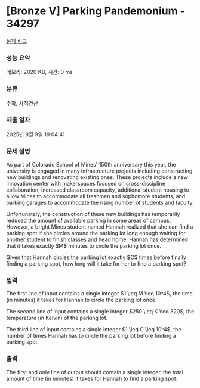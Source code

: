 # [Bronze V] Parking Pandemonium - 34297 

[문제 링크](https://www.acmicpc.net/problem/34297) 

### 성능 요약

메모리: 2020 KB, 시간: 0 ms

### 분류

수학, 사칙연산

### 제출 일자

2025년 9월 9일 19:04:41

### 문제 설명

<p>As part of Colorado School of Mines' 150th anniversary this year, the university is engaged in many infrastructure projects including constructing new buildings and renovating existing ones. These projects include a new innovation center with makerspaces focused on cross-discipline collaboration, increased classroom capacity, additional student housing to allow Mines to accommodate all freshmen and sophomore students, and parking garages to accommodate the rising number of students and faculty.</p>

<p>Unfortunately, the construction of these new buildings has temporarily reduced the amount of available parking in some areas of campus. However, a bright Mines student named Hannah realized that she can find a parking spot if she circles around the parking lot long enough waiting for another student to finish classes and head home. Hannah has determined that it takes exactly $M$ minutes to circle the parking lot once.</p>

<p>Given that Hannah circles the parking lot exactly $C$ times before finally finding a parking spot, how long will it take for her to find a parking spot?</p>

### 입력 

 <p>The first line of input contains a single integer $1 \leq M \leq 10^4$, the time (in minutes) it takes for Hannah to circle the parking lot once.</p>

<p>The second line of input contains a single integer $250 \leq K \leq 320$, the temperature (in Kelvin) of the parking lot.</p>

<p>The third line of input contains a single integer $1 \leq C \leq 10^4$, the number of times Hannah has to circle the parking lot before finding a parking spot.</p>

### 출력 

 <p>The first and only line of output should contain a single integer, the total amount of time (in minutes) it takes for Hannah to find a parking spot.</p>

